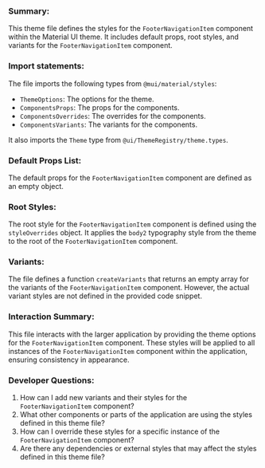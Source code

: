 ### Summary:
This theme file defines the styles for the `FooterNavigationItem` component within the Material UI theme. It includes default props, root styles, and variants for the `FooterNavigationItem` component.

### Import statements:
The file imports the following types from `@mui/material/styles`:
- `ThemeOptions`: The options for the theme.
- `ComponentsProps`: The props for the components.
- `ComponentsOverrides`: The overrides for the components.
- `ComponentsVariants`: The variants for the components.

It also imports the `Theme` type from `@ui/ThemeRegistry/theme.types`.

### Default Props List:
The default props for the `FooterNavigationItem` component are defined as an empty object.

### Root Styles:
The root style for the `FooterNavigationItem` component is defined using the `styleOverrides` object. It applies the `body2` typography style from the theme to the root of the `FooterNavigationItem` component.

### Variants:
The file defines a function `createVariants` that returns an empty array for the variants of the `FooterNavigationItem` component. However, the actual variant styles are not defined in the provided code snippet.

### Interaction Summary:
This file interacts with the larger application by providing the theme options for the `FooterNavigationItem` component. These styles will be applied to all instances of the `FooterNavigationItem` component within the application, ensuring consistency in appearance.

### Developer Questions:
1. How can I add new variants and their styles for the `FooterNavigationItem` component?
2. What other components or parts of the application are using the styles defined in this theme file?
3. How can I override these styles for a specific instance of the `FooterNavigationItem` component?
4. Are there any dependencies or external styles that may affect the styles defined in this theme file?
